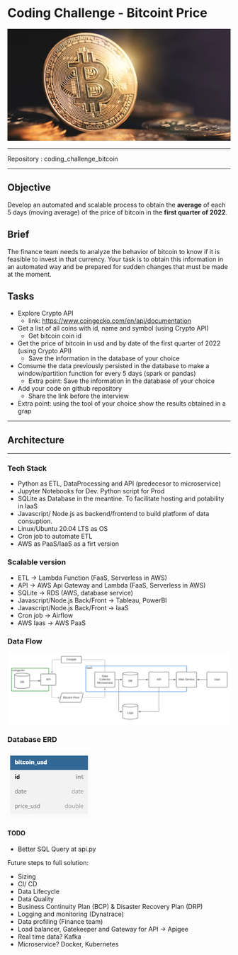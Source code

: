 # Coding Challenge - Bitcoint Price

![Bitcoint](./00resources/cover.PNG)

---

Repository : coding_challenge_bitcoin

---

## Objective

Develop an automated and scalable process to obtain the **average** of each 5 days (moving average) of the price of bitcoin in the **first quarter of 2022**.

## Brief

The finance team needs to analyze the behavior of bitcoin to know if it is feasible to invest in that currency. Your task is to obtain this information in an automated way and be prepared for sudden changes that must be made at the moment.

## Tasks

- Explore Crypto API
  - link: <https://www.coingecko.com/en/api/documentation>
- Get a list of all coins with id, name and symbol (using Crypto API)
  - Get bitcoin coin id
- Get the price of bitcoin in usd and by date of the first quarter of 2022 (using Crypto API)
  - Save the information in the database of your choice
- Consume the data previously persisted in the database to make a window/partition function for every 5 days (spark or pandas)
  - Extra point: Save the information in the database of your choice
- Add your code on github repository
  - Share the link before the interview
- Extra point: using the tool of your choice show the results obtained in a grap

---

## Architecture

---

### Tech Stack

- Python as ETL, DataProcessing and API (predecesor to microservice)
- Jupyter Notebooks for Dev. Python script for Prod
- SQLite as Database in the meantine. To facilitate hosting and potability in IaaS
- Javascript/ Node.js as backend/frontend to build platform of data consuption.
- Linux/Ubuntu 20.04 LTS as OS
- Cron job to automate ETL
- AWS as PaaS/IaaS as a firt version

### Scalable version

- ETL -> Lambda Function (FaaS, Serverless in AWS)
- API -> AWS Api Gateway and Lambda (FaaS, Serverless in AWS)
- SQLite -> RDS (AWS, database service)
- Javascript/Node.js Back/Front -> Tableau, PowerBI
- Javascript/Node.js Back/Front -> IaaS
- Cron job -> Airflow
- AWS Iaas -> AWS PaaS

### Data Flow

![Dataflow](./00resources/dataflow.PNG)

### Database ERD

![ERD](./00resources/erd.PNG)

#### TODO

- Better SQL Query at api.py

Future steps to full solution:

- Sizing
- CI/ CD
- Data Lifecycle
- Data Quality
- Business Continuity Plan (BCP) & Disaster Recovery Plan (DRP)
- Logging and monitoring (Dynatrace)
- Data profiling (Finance team)
- Load balancer, Gatekeeper and Gateway for API -> Apigee
- Real time data? Kafka
- Microservice? Docker, Kubernetes